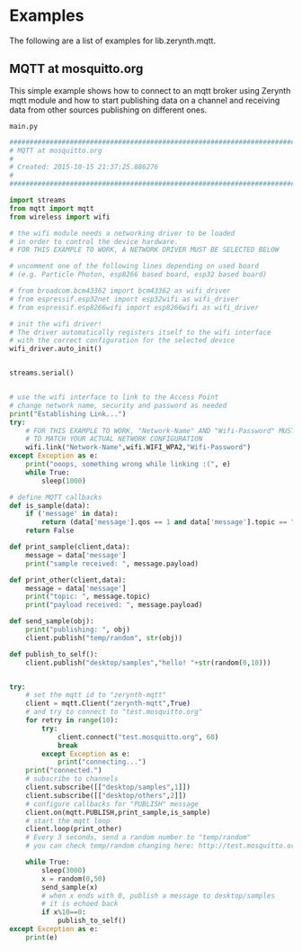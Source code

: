 # Examples

The following are a list of examples for lib.zerynth.mqtt.

## MQTT at mosquitto.org


This simple example shows how to connect to an mqtt broker using Zerynth mqtt module and how to start publishing data on a channel and receiving data  from other sources publishing on different ones.


```main.py```

```python
################################################################################
# MQTT at mosquitto.org
#
# Created: 2015-10-15 21:37:25.886276
#
################################################################################

import streams
from mqtt import mqtt
from wireless import wifi

# the wifi module needs a networking driver to be loaded
# in order to control the device hardware.
# FOR THIS EXAMPLE TO WORK, A NETWORK DRIVER MUST BE SELECTED BELOW

# uncomment one of the following lines depending on used board 
# (e.g. Particle Photon, esp8266 based board, esp32 based board)

# from broadcom.bcm43362 import bcm43362 as wifi_driver
# from espressif.esp32net import esp32wifi as wifi_driver
# from espressif.esp8266wifi import esp8266wifi as wifi_driver

# init the wifi driver!
# The driver automatically registers itself to the wifi interface
# with the correct configuration for the selected device
wifi_driver.auto_init()


streams.serial()


# use the wifi interface to link to the Access Point
# change network name, security and password as needed
print("Establishing Link...")
try:
    # FOR THIS EXAMPLE TO WORK, "Network-Name" AND "Wifi-Password" MUST BE SET
    # TO MATCH YOUR ACTUAL NETWORK CONFIGURATION
    wifi.link("Network-Name",wifi.WIFI_WPA2,"Wifi-Password")
except Exception as e:
    print("ooops, something wrong while linking :(", e)
    while True:
        sleep(1000)

# define MQTT callbacks
def is_sample(data):
    if ('message' in data):
        return (data['message'].qos == 1 and data['message'].topic == "desktop/samples")
    return False

def print_sample(client,data):
    message = data['message']
    print("sample received: ", message.payload)

def print_other(client,data):
    message = data['message']
    print("topic: ", message.topic)
    print("payload received: ", message.payload)

def send_sample(obj):
    print("publishing: ", obj)
    client.publish("temp/random", str(obj))

def publish_to_self():
    client.publish("desktop/samples","hello! "+str(random(0,10)))


try:
    # set the mqtt id to "zerynth-mqtt"
    client = mqtt.Client("zerynth-mqtt",True)
    # and try to connect to "test.mosquitto.org"
    for retry in range(10):
        try:
            client.connect("test.mosquitto.org", 60)
            break
        except Exception as e:
            print("connecting...")
    print("connected.")
    # subscribe to channels
    client.subscribe([["desktop/samples",1]])
    client.subscribe([["desktop/others",2]])
    # configure callbacks for "PUBLISH" message
    client.on(mqtt.PUBLISH,print_sample,is_sample)
    # start the mqtt loop
    client.loop(print_other)
    # Every 3 seconds, send a random number to "temp/random"
    # you can check temp/random changing here: http://test.mosquitto.org/gauge/

    while True:
        sleep(3000)
        x = random(0,50)
        send_sample(x)
        # when x ends with 0, publish a message to desktop/samples
        # it is echoed back
        if x%10==0:
            publish_to_self()
except Exception as e:
    print(e)

```

